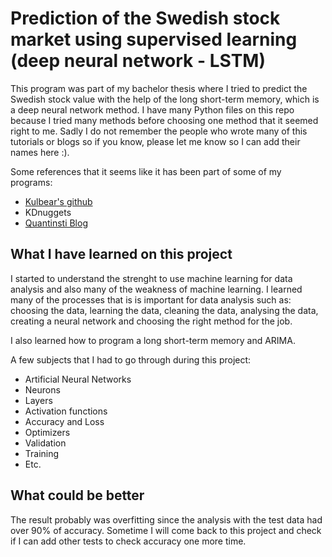 # Prediction of the Swedish stock market using supervised learning (deep neural network - LSTM)
This program was part of my bachelor thesis where I tried to predict the Swedish stock value with the help of the long short-term memory, which is a deep neural network method. I have many Python files on this repo because I tried many methods before choosing one method that it seemed right to me. Sadly I do not remember the people who wrote many of this tutorials or blogs so if you know, please let me know so I can add their names here :).

Some references that it seems like it has been part of some of my programs:
- [Kulbear's github](https://github.com/Kulbear/deep-learning-coursera)
- KDnuggets
- [Quantinsti Blog](https://blog.quantinsti.com/neural-network-python/)


## What I have learned on this project
I started to understand the strenght to use machine learning for data analysis and also many of the weakness of machine learning. I learned many of the processes that is is important for data analysis such as: choosing the data, learning the data, cleaning the data, analysing the data, creating a neural network and choosing the right method for the job.

I also learned how to program a long short-term memory and ARIMA.

A few subjects that I had to go through during this project:
- Artificial Neural Networks
- Neurons
- Layers
- Activation functions
- Accuracy and Loss
- Optimizers
- Validation
- Training
- Etc.
## What could be better
The result probably was overfitting since the analysis with the test data had over 90% of accuracy. Sometime I will come back to this project and check if I can add other tests to check accuracy one more time.
